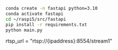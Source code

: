 ```bash
conda create -n fastapi python=3.10
conda activate fastapi
cd ~/raspi5/src/fastapi
pip install -r requirements.txt
python main.py
```

rtsp_url = "rtsp://{ipaddress}:8554/stream1"